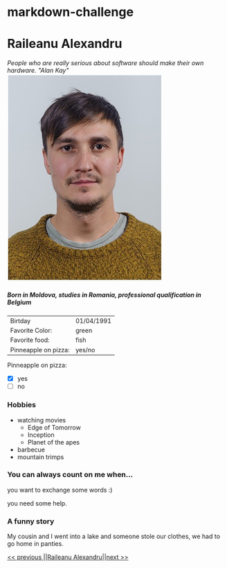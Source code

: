 # markdown-challenge
 # Raileanu Alexandru
*People who are really serious about software should make their own hardware. "Alan Kay"*
![Image](index.png "icon")

##### Born in Moldova, studies in Romania, professional qualification in Belgium

|         |              |
|---------|--------------|
| Birtday | 01/04/1991   | 
| Favorite Color:| green | 
| Favorite food: | fish  | 
| Pinneapple on pizza: | yes/no |  

Pinneapple on pizza: 
- [x] yes
- [ ] no
### Hobbies
* watching movies
    * Edge of Tomorrow
    * Inception
    * Planet of the apes
* barbecue
* mountain trimps

### You can always count on me when...
you want to exchange some words :)

you need some help.

### A funny story
My cousin and I went into a lake and someone stole our clothes, we had to go home in panties.

[<< previous ](https://github.com/Ahmad-Hendi/markdown-challeng-/edit/master/README.md)||[Raileanu Alexandru](https://github.com/raileanualexandru/markdown-challenge/edit/master/README.md)||[next >>](https://github.com/AlexiaIngberNoorali/markdown-challenge/edit/master/README.md)




    




